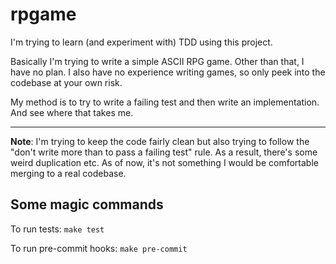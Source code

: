 # rpgame

I'm trying to learn (and experiment with) TDD using this project.

Basically I'm trying to write a simple ASCII RPG game. Other than that, I have no plan. I also have no experience writing games, so only peek into the codebase at your own risk.

My method is to try to write a failing test and then write an implementation. And see where that takes me.

---

**Note**: I'm trying to keep the code fairly clean but also trying to follow the "don't write more than to pass a failing test" rule. As a result, there's some weird duplication etc. As of now, it's not something I would be comfortable merging to a real codebase.

## Some magic commands

To run tests:
`make test`

To run pre-commit hooks:
`make pre-commit`
